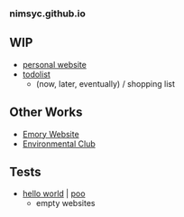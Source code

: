 ### nimsyc.github.io

## WIP
- [personal website](https://nimsyc.github.io/)
- [todolist](https://nimsyc.github.io/todolist/)
  - (now, later, eventually) / shopping list



## Other Works

- [Emory Website](https://emoryuniversity-girlswhocode.github.io/) 
- [Environmental Club](https://sites.google.com/site/environmentalclubdhhs/home?authuser=0)



## Tests

- [hello world](https://nimsyc.github.io/hello-world/) | [poo](https://nimsyc.github.io/poo/)
  - empty websites

